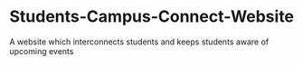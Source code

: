 # Students-Campus-Connect-Website
A website which interconnects students and keeps students aware of upcoming events

